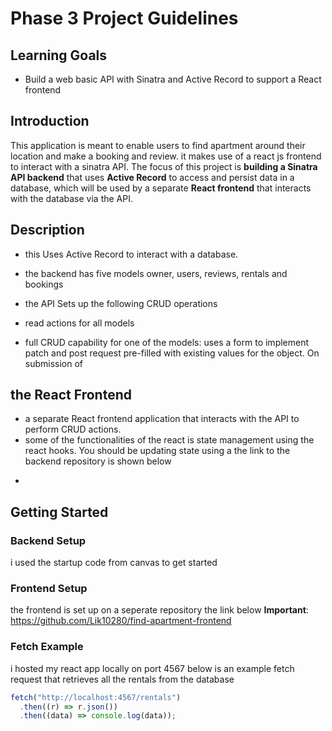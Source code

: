 # Phase 3 Project Guidelines

## Learning Goals

- Build a web basic API with Sinatra and Active Record to support a React
  frontend

## Introduction

This application is meant to enable users to find apartment around their location and make a booking and review. it makes use of a react js frontend to interact with a sinatra API.
The focus of this project is **building a Sinatra API backend** that uses
**Active Record** to access and persist data in a database, which will be used
by a separate **React frontend** that interacts with the database via the API.

## Description
- this Uses Active Record to interact with a database.
- the backend has five models owner, users, reviews, rentals and bookings
- the API Sets up the following CRUD operations
- read actions for all models

- full CRUD capability for one of the models: 
  uses a form to implement patch and post request 
  pre-filled with existing values for the object. On submission of 
## the React Frontend
- a separate React frontend application that interacts with the API to
  perform CRUD actions.
- some of the functionalities of the react is state management using the react hooks. You should be updating state using a
the link to the backend repository is shown below
*
## Getting Started

### Backend Setup
i used the startup code from canvas to get started
### Frontend Setup
the frontend is set up on a seperate repository the link below
**Important**: https://github.com/Lik10280/find-apartment-frontend 



### Fetch Example

i hosted my react app locally on port 4567 below is an example fetch request that retrieves all the rentals from the database

```js
fetch("http://localhost:4567/rentals")
  .then((r) => r.json())
  .then((data) => console.log(data));
```


